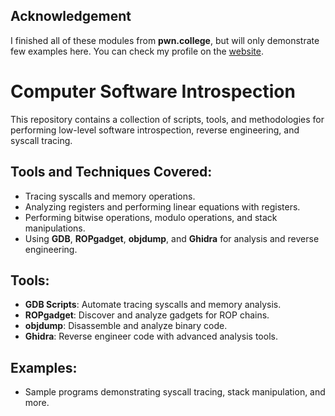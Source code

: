 ## Acknowledgement
I finished all of these modules from **pwn.college**, but will only demonstrate few examples here. You can check my profile on the [website](https://pwn.college/hacker/1o1).
# Computer Software Introspection

This repository contains a collection of scripts, tools, and methodologies for performing low-level software introspection, reverse engineering, and syscall tracing.

## Tools and Techniques Covered:
- Tracing syscalls and memory operations.
- Analyzing registers and performing linear equations with registers.
- Performing bitwise operations, modulo operations, and stack manipulations.
- Using **GDB**, **ROPgadget**, **objdump**, and **Ghidra** for analysis and reverse engineering.

## Tools:
- **GDB Scripts**: Automate tracing syscalls and memory analysis.
- **ROPgadget**: Discover and analyze gadgets for ROP chains.
- **objdump**: Disassemble and analyze binary code.
- **Ghidra**: Reverse engineer code with advanced analysis tools.

## Examples:
- Sample programs demonstrating syscall tracing, stack manipulation, and more.
